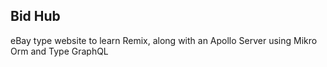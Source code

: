 ## Bid Hub

eBay type website to learn Remix, along with an Apollo Server using Mikro Orm and Type GraphQL
